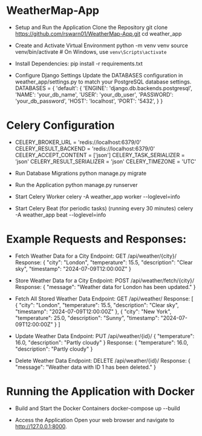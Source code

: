 # WeatherMap-App

- Setup and Run the Application
  Clone the Repository
  git clone https://github.com/rswarn01/WeatherMap-App.git
  cd weather_app

- Create and Activate Virtual Environment
  python -m venv venv
  source venv/bin/activate  # On Windows, use `venv\Scripts\activate`


- Install Dependencies:
  pip install -r requirements.txt

- Configure Django Settings
  Update the DATABASES configuration in weather_app/settings.py to match your PostgreSQL database settings.
 DATABASES = {
  'default': {
      'ENGINE': 'django.db.backends.postgresql',
          'NAME': 'your_db_name',
              'USER': 'your_db_user',
              'PASSWORD': 'your_db_password',
              'HOST': 'localhost',
              'PORT': '5432',
  }
}

# Celery Configuration
- CELERY_BROKER_URL = 'redis://localhost:6379/0'
  CELERY_RESULT_BACKEND = 'redis://localhost:6379/0'
  CELERY_ACCEPT_CONTENT = ['json']
  CELERY_TASK_SERIALIZER = 'json'
  CELERY_RESULT_SERIALIZER = 'json'
  CELERY_TIMEZONE = 'UTC'

- Run Database Migrations
  python manage.py migrate

- Run the Application
  python manage.py runserver


- Start Celery Worker
  celery -A weather_app worker --loglevel=info

- Start Celery Beat (for periodic tasks) (running every 30 minutes)
  celery -A weather_app beat --loglevel=info

# Example Requests and Responses:
- Fetch Weather Data for a City
  Endpoint: GET /api/weather/{city}/
  Response:
{
  "city": "London",
  "temperature": 15.5,
  "description": "Clear sky",
  "timestamp": "2024-07-09T12:00:00Z"
}

- Store Weather Data for a City
  Endpoint: POST /api/weather/fetch/{city}/
  Response:
{
  "message": "Weather data for London has been updated."
}

- Fetch All Stored Weather Data
  Endpoint: GET /api/weather/
Response:
[
  {
    "city": "London",
    "temperature": 15.5,
    "description": "Clear sky",
    "timestamp": "2024-07-09T12:00:00Z"
  },
  {
    "city": "New York",
    "temperature": 25.0,
    "description": "Sunny",
    "timestamp": "2024-07-09T12:00:00Z"
  }
]

- Update Weather Data
  Endpoint: PUT /api/weather/{id}/
{
  "temperature": 16.0,
  "description": "Partly cloudy"
}
Response:
{
  "temperature": 16.0,
  "description": "Partly cloudy"
}

- Delete Weather Data
  Endpoint: DELETE /api/weather/{id}/
Response:
{
  "message": "Weather data with ID 1 has been deleted."
}


# Running the Application with Docker
  - Build and Start the Docker Containers
    docker-compose up --build
  
  - Access the Application
    Open your web browser and navigate to http://127.0.0.1:8000.
